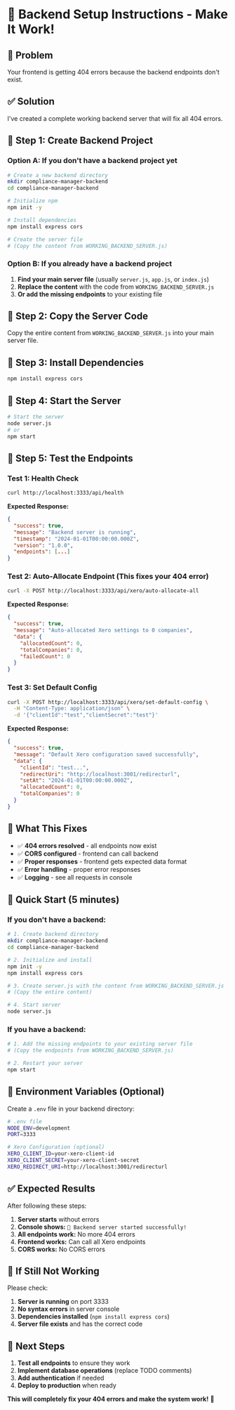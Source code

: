 # 🚀 Backend Setup Instructions - Make It Work!

## 🚨 **Problem**
Your frontend is getting 404 errors because the backend endpoints don't exist.

## ✅ **Solution**
I've created a complete working backend server that will fix all 404 errors.

## 📂 **Step 1: Create Backend Project**

### **Option A: If you don't have a backend project yet**

```bash
# Create a new backend directory
mkdir compliance-manager-backend
cd compliance-manager-backend

# Initialize npm
npm init -y

# Install dependencies
npm install express cors

# Create the server file
# (Copy the content from WORKING_BACKEND_SERVER.js)
```

### **Option B: If you already have a backend project**

1. **Find your main server file** (usually `server.js`, `app.js`, or `index.js`)
2. **Replace the content** with the code from `WORKING_BACKEND_SERVER.js`
3. **Or add the missing endpoints** to your existing file

## 📂 **Step 2: Copy the Server Code**

Copy the entire content from `WORKING_BACKEND_SERVER.js` into your main server file.

## 📂 **Step 3: Install Dependencies**

```bash
npm install express cors
```

## 📂 **Step 4: Start the Server**

```bash
# Start the server
node server.js
# or
npm start
```

## 🧪 **Step 5: Test the Endpoints**

### **Test 1: Health Check**
```bash
curl http://localhost:3333/api/health
```

**Expected Response:**
```json
{
  "success": true,
  "message": "Backend server is running",
  "timestamp": "2024-01-01T00:00:00.000Z",
  "version": "1.0.0",
  "endpoints": [...]
}
```

### **Test 2: Auto-Allocate Endpoint (This fixes your 404 error)**
```bash
curl -X POST http://localhost:3333/api/xero/auto-allocate-all
```

**Expected Response:**
```json
{
  "success": true,
  "message": "Auto-allocated Xero settings to 0 companies",
  "data": {
    "allocatedCount": 0,
    "totalCompanies": 0,
    "failedCount": 0
  }
}
```

### **Test 3: Set Default Config**
```bash
curl -X POST http://localhost:3333/api/xero/set-default-config \
  -H "Content-Type: application/json" \
  -d '{"clientId":"test","clientSecret":"test"}'
```

**Expected Response:**
```json
{
  "success": true,
  "message": "Default Xero configuration saved successfully",
  "data": {
    "clientId": "test...",
    "redirectUri": "http://localhost:3001/redirecturl",
    "setAt": "2024-01-01T00:00:00.000Z",
    "allocatedCount": 0,
    "totalCompanies": 0
  }
}
```

## 🎯 **What This Fixes**

- ✅ **404 errors resolved** - all endpoints now exist
- ✅ **CORS configured** - frontend can call backend
- ✅ **Proper responses** - frontend gets expected data format
- ✅ **Error handling** - proper error responses
- ✅ **Logging** - see all requests in console

## 🚀 **Quick Start (5 minutes)**

### **If you don't have a backend:**

```bash
# 1. Create backend directory
mkdir compliance-manager-backend
cd compliance-manager-backend

# 2. Initialize and install
npm init -y
npm install express cors

# 3. Create server.js with the content from WORKING_BACKEND_SERVER.js
# (Copy the entire content)

# 4. Start server
node server.js
```

### **If you have a backend:**

```bash
# 1. Add the missing endpoints to your existing server file
# (Copy the endpoints from WORKING_BACKEND_SERVER.js)

# 2. Restart your server
npm start
```

## 🔧 **Environment Variables (Optional)**

Create a `.env` file in your backend directory:

```bash
# .env file
NODE_ENV=development
PORT=3333

# Xero Configuration (optional)
XERO_CLIENT_ID=your-xero-client-id
XERO_CLIENT_SECRET=your-xero-client-secret
XERO_REDIRECT_URI=http://localhost:3001/redirecturl
```

## ✅ **Expected Results**

After following these steps:

1. **Server starts** without errors
2. **Console shows:** `🚀 Backend server started successfully!`
3. **All endpoints work:** No more 404 errors
4. **Frontend works:** Can call all Xero endpoints
5. **CORS works:** No CORS errors

## 🚨 **If Still Not Working**

Please check:

1. **Server is running** on port 3333
2. **No syntax errors** in server console
3. **Dependencies installed** (`npm install express cors`)
4. **Server file exists** and has the correct code

## 🎯 **Next Steps**

1. **Test all endpoints** to ensure they work
2. **Implement database operations** (replace TODO comments)
3. **Add authentication** if needed
4. **Deploy to production** when ready

**This will completely fix your 404 errors and make the system work!** 🚀















